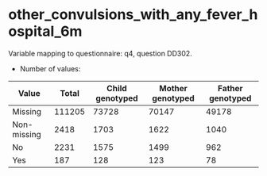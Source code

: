 # other_convulsions_with_any_fever_hospital_6m
Variable mapping to questionnaire: q4, question DD302.
- Number of values:

| Value | Total | Child genotyped | Mother genotyped | Father genotyped |
| ----- | ----- | --------------- | ---------------- | ---------------- |
| Missing | 111205 | 73728 | 70147 | 49178 |
| Non-missing | 2418 | 1703 | 1622 | 1040 |
| No | 2231 | 1575 | 1499 |962 |
| Yes | 187 | 128 | 123 |78 |



